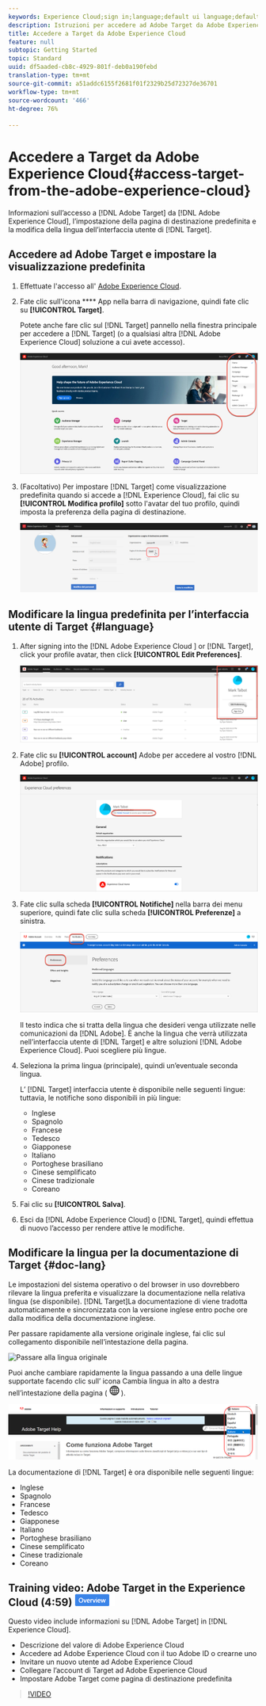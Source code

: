 ```yaml
---
keywords: Experience Cloud;sign in;language;default ui language;default language
description: Istruzioni per accedere ad Adobe Target da Adobe Experience Cloud.
title: Accedere a Target da Adobe Experience Cloud
feature: null
subtopic: Getting Started
topic: Standard
uuid: df5aaded-cb8c-4929-801f-deb0a190febd
translation-type: tm+mt
source-git-commit: a51addc6155f2681f01f2329b25d72327de36701
workflow-type: tm+mt
source-wordcount: '466'
ht-degree: 76%

---
```



# Accedere a Target da Adobe Experience Cloud{#access-target-from-the-adobe-experience-cloud}

Informazioni sull’accesso a [!DNL Adobe Target] da [!DNL Adobe Experience Cloud], l’impostazione della pagina di destinazione predefinita e la modifica della lingua dell’interfaccia utente di [!DNL Target].

## Accedere ad Adobe Target e impostare la visualizzazione predefinita

1. Effettuate l&#39;accesso all&#39; [Adobe Experience Cloud](https://experience.adobe.com/).

1. Fate clic sull&#39;icona **** App nella barra di navigazione, quindi fate clic su **[!UICONTROL Target]**.

   Potete anche fare clic sul [!DNL Target] pannello nella finestra principale per accedere a [!DNL Target] (o a qualsiasi altra [!DNL Adobe Experience Cloud] soluzione a cui avete accesso).

   ![Icona dell’applicazione](/help/c-intro/assets/appmenu-new.png)

1. (Facoltativo) Per impostare [!DNL Target] come visualizzazione predefinita quando si accede a [!DNL Experience Cloud], fai clic su **[!UICONTROL Modifica profilo]** sotto l&#39;avatar del tuo profilo, quindi imposta la preferenza della pagina di destinazione.

   ![Pagina di destinazione](/help/c-intro/assets/pagepref-new.png)

## Modificare la lingua predefinita per l’interfaccia utente di Target {#language}

1. After signing into the [!DNL Adobe Experience Cloud ] or [!DNL Target], click your profile avatar, then click **[!UICONTROL Edit Preferences]**.

   ![Modifica profilo](/help/c-intro/assets/change-language.png)

1. Fate clic su **[!UICONTROL account]** Adobe per accedere al vostro [!DNL Adobe] profilo.

   ![Account Adobe](/help/c-intro/assets/adobe-account.png)

1. Fate clic sulla scheda **[!UICONTROL Notifiche]** nella barra dei menu superiore, quindi fate clic sulla scheda **[!UICONTROL Preferenze]** a sinistra.

   ![Lingue preferite](/help/c-intro/assets/prefered-language.png)

   Il testo indica che si tratta della lingua che desideri venga utilizzate nelle comunicazioni da [!DNL Adobe]. È anche la lingua che verrà utilizzata nell’interfaccia utente di [!DNL Target] e altre soluzioni [!DNL Adobe Experience Cloud]. Puoi scegliere più lingue.

1. Seleziona la prima lingua (principale), quindi un’eventuale seconda lingua.

   L’ [!DNL Target] interfaccia utente è disponibile nelle seguenti lingue: tuttavia, le notifiche sono disponibili in più lingue:

   * Inglese
   * Spagnolo
   * Francese
   * Tedesco
   * Giapponese
   * Italiano
   * Portoghese brasiliano
   * Cinese semplificato
   * Cinese tradizionale
   * Coreano

1. Fai clic su **[!UICONTROL Salva]**.

1. Esci da [!DNL Adobe Experience Cloud] o [!DNL Target], quindi effettua di nuovo l’accesso per rendere attive le modifiche.

## Modificare la lingua per la documentazione di Target {#doc-lang}

Le impostazioni del sistema operativo o del browser in uso dovrebbero rilevare la lingua preferita e visualizzare la documentazione nella relativa lingua (se disponibile). [!DNL Target]La documentazione di viene tradotta automaticamente e sincronizzata con la versione inglese entro poche ore dalla modifica della documentazione inglese.

Per passare rapidamente alla versione originale inglese, fai clic sul collegamento disponibile nell’intestazione della pagina.

![Passare alla lingua originale](/help/c-intro/assets/mt-original.png)

Puoi anche cambiare rapidamente la lingua passando a una delle lingue supportate facendo clic sull’ icona Cambia lingua in alto a destra nell’intestazione della pagina ( ![cambia lingua](/help/c-intro/assets/icon-language-switcher.png) ).

![cambia lingua](/help/c-intro/assets/language-switcher.png)

La documentazione di [!DNL Target] è ora disponibile nelle seguenti lingue:

* Inglese
* Spagnolo
* Francese
* Tedesco
* Giapponese
* Italiano
* Portoghese brasiliano
* Cinese semplificato
* Cinese tradizionale
* Coreano

## Training video: Adobe Target in the Experience Cloud (4:59) ![Overview badge](/help/assets/overview.png)

Questo video include informazioni su [!DNL Adobe Target] in [!DNL Experience Cloud].

* Descrizione del valore di Adobe Experience Cloud
* Accedere ad Adobe Experience Cloud con il tuo Adobe ID o crearne uno
* Invitare un nuovo utente ad Adobe Experience Cloud
* Collegare l’account di Target ad Adobe Experience Cloud
* Impostare Adobe Target come pagina di destinazione predefinita

>[!VIDEO](https://www.youtube.com/v=7lwYrYC7vdM)